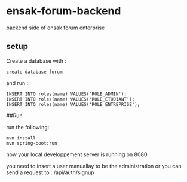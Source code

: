 # ensak-forum-backend
backend side of ensak forum enterprise

## setup

Create a database with : 
```
create database forum
```

and run :
```
INSERT INTO roles(name) VALUES('ROLE_ADMIN');
INSERT INTO roles(name) VALUES('ROLE_ETUDIANT');
INSERT INTO roles(name) VALUES('ROLE_ENTREPRISE');
```

##Run

run the following:
```
mvn install
mvn spring-boot:run
```

now your local developpement server is running on 8080

you need to insert a user manuallay to be the administration or you can send a request to : /api/auth/signup
